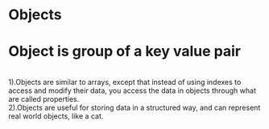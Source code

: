 # Objects

<h1>Object is group of a key value pair</h1>

<br>1).Objects are similar to arrays, except that instead of using indexes to access and modify their data, you access the data in objects through what are called properties.
<br>2).Objects are useful for storing data in a structured way, and can represent real world objects, like a cat.